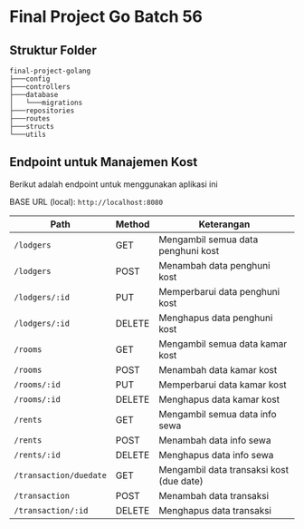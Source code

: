 # Final Project Go Batch 56

## Struktur Folder

```shell
final-project-golang
├───config
├───controllers
├───database
│   └───migrations
├───repositories
├───routes
├───structs
└───utils
```

## Endpoint untuk Manajemen Kost

Berikut adalah endpoint untuk menggunakan aplikasi ini

BASE URL (local): `http://localhost:8080`

| Path                   | Method | Keterangan                               |
| ---------------------- | ------ | ---------------------------------------- |
| `/lodgers`             | GET    | Mengambil semua data penghuni kost       |
| `/lodgers`             | POST   | Menambah data penghuni kost              |
| `/lodgers/:id`         | PUT    | Memperbarui data penghuni kost           |
| `/lodgers/:id`         | DELETE | Menghapus data penghuni kost             |
| `/rooms`               | GET    | Mengambil semua data kamar kost          |
| `/rooms`               | POST   | Menambah data kamar kost                 |
| `/rooms/:id`           | PUT    | Memperbarui data kamar kost              |
| `/rooms/:id`           | DELETE | Menghapus data kamar kost                |
| `/rents`               | GET    | Mengambil semua data info sewa           |
| `/rents`               | POST   | Menambah data info sewa                  |
| `/rents/:id`           | DELETE | Menghapus data info sewa                 |
| `/transaction/duedate` | GET    | Mengambil data transaksi kost (due date) |
| `/transaction`         | POST   | Menambah data transaksi                  |
| `/transaction/:id`     | DELETE | Menghapus data transaksi                 |
